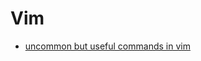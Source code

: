 # Vim

* [uncommon but useful commands in vim](https://www.reddit.com/r/vim/comments/yh5wrr/what_are_uncommon_but_useful_vim_commands/)